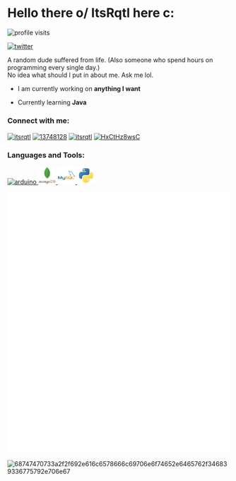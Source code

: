 # Hello there o/ ItsRqtl here c:

![profile visits](https://komarev.com/ghpvc/?username=ItsRqtl&color=green)

[![twitter](https://img.shields.io/twitter/follow/itsrqtl?logo=twitter&style=for-the-badge)](https://twitter.com/itsrqtl)

A random dude suffered from life. (Also someone who spend hours on programming every single day.)  
No idea what should I put in about me. Ask me lol.

- I am currently working on **anything I want**

- Currently learning **Java**


<h3 align="left">Connect with me:</h3>
<p align="left">
<a href="https://twitter.com/itsrqtl" target="blank"><img align="center" src="https://raw.githubusercontent.com/rahuldkjain/github-profile-readme-generator/master/src/images/icons/Social/twitter.svg" alt="itsrqtl" height="30" width="40" /></a>
<a href="https://stackoverflow.com/users/13748128" target="blank"><img align="center" src="https://raw.githubusercontent.com/rahuldkjain/github-profile-readme-generator/master/src/images/icons/Social/stack-overflow.svg" alt="13748128" height="30" width="40" /></a>
<a href="https://www.youtube.com/c/itsrqtl" target="blank"><img align="center" src="https://raw.githubusercontent.com/rahuldkjain/github-profile-readme-generator/master/src/images/icons/Social/youtube.svg" alt="itsrqtl" height="30" width="40" /></a>
<a href="https://discord.gg/HxCtHz8wsC" target="blank"><img align="center" src="https://raw.githubusercontent.com/rahuldkjain/github-profile-readme-generator/master/src/images/icons/Social/discord.svg" alt="HxCtHz8wsC" height="30" width="40" /></a>
</p>

<h3 align="left">Languages and Tools:</h3>
<p align="left"> <a href="https://www.arduino.cc/" target="_blank" rel="noreferrer"> <img src="https://cdn.worldvectorlogo.com/logos/arduino-1.svg" alt="arduino" width="40" height="40"/> </a> <a href="https://www.mongodb.com/" target="_blank" rel="noreferrer"> <img src="https://raw.githubusercontent.com/devicons/devicon/master/icons/mongodb/mongodb-original-wordmark.svg" alt="mongodb" width="40" height="40"/> </a> <a href="https://www.mysql.com/" target="_blank" rel="noreferrer"> <img src="https://raw.githubusercontent.com/devicons/devicon/master/icons/mysql/mysql-original-wordmark.svg" alt="mysql" width="40" height="40"/> </a> <a href="https://www.python.org" target="_blank" rel="noreferrer"> <img src="https://raw.githubusercontent.com/devicons/devicon/master/icons/python/python-original.svg" alt="python" width="40" height="40"/> </a> </p>

![github statistics](https://raw.githubusercontent.com/ItsRqtl/github-stats/master/generated/overview.svg#gh-dark-mode-only)
![github statistics](https://raw.githubusercontent.com/ItsRqtl/github-stats/master/generated/languages.svg#gh-dark-mode-only)

![68747470733a2f2f692e616c6578666c69706e6f74652e6465762f346839336775792e706e67](https://user-images.githubusercontent.com/67050745/195645720-3ddf6584-5379-4008-a3ab-d50cc379865a.png)
